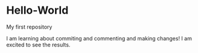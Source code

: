 # Hello-World
My first repository

I am learning about commiting and commenting and making changes! I am excited to see the results.
